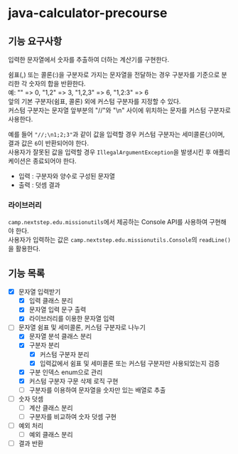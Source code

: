 # java-calculator-precourse

## 기능 요구사항
입력한 문자열에서 숫자를 추출하여 더하는 계산기를 구현한다.

쉼표(,) 또는 콜론(:)을 구분자로 가지는 문자열을 전달하는 경우 구분자를 기준으로 분리한 각 숫자의 합을 반환한다. <br>
예: "" => 0, "1,2" => 3, "1,2,3" => 6, "1,2:3" => 6 <br>
앞의 기본 구분자(쉼표, 콜론) 외에 커스텀 구분자를 지정할 수 있다. <br>
커스텀 구분자는 문자열 앞부분의 "//"와 "\n" 사이에 위치하는 문자를 커스텀 구분자로 사용한다. <br>

예를 들어 `"//;\n1;2;3"`과 같이 값을 입력할 경우 커스텀 구분자는 세미콜론(;)이며, 결과 값은 `6`이 반환되어야 한다. <br>
사용자가 잘못된 값을 입력할 경우 `IllegalArgumentException`을 발생시킨 후 애플리케이션은 종료되어야 한다.

- 입력 : 구분자와 양수로 구성된 문자열 <br>
- 출력 : 덧셈 결과

### 라이브러리 <br>
`camp.nextstep.edu.missionutils`에서 제공하는 Console API를 사용하여 구현해야 한다. <br>
사용자가 입력하는 값은 `camp.nextstep.edu.missionutils.Console`의 `readLine()`을 활용한다.
## 기능 목록

- [x] 문자열 입력받기
  - [x] 입력 클래스 분리  
  - [x] 문자열 입력 문구 출력 
  - [x] 라이브러리를 이용한 문자열 입력
- [ ] 문자열 쉼표 및 세미콜론, 커스텀 구분자로 나누기
  - [x] 문자열 분석 클래스 분리
  - [x] 구분자 분리
    - [x] 커스텀 구분자 분리
    - [x] 입력값에서 쉼표 및 세미콜론 또는 커스텀 구분자만 사용되었는지 검증
  - [x] 구분 인덱스 enum으로 관리
  - [x] 커스텀 구분자 구문 삭제 로직 구현
  - [ ] 구분자를 이용하여 문자열을 숫자만 있는 배열로 추출
- [ ] 숫자 덧셈
  - [ ] 계산 클래스 분리
  - [ ] 구분자를 비교하여 숫자 덧셈 구현
- [ ] 예외 처리
  - [ ] 예외 클래스 분리
- [ ] 결과 반환